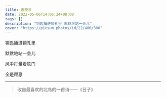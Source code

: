 ```yaml
---
title: 返校日
date: 2022-05-06T14:06:24+08:00
tags: []
description: "钥匙捅进锁孔里 默默地站一会儿"
cover: "https://picsum.photos/id/22/400/300"
---
```


钥匙捅进锁孔里

默默地站一会儿

风中打量着铁门

全是顾忌

---

> 改自最喜欢的北岛的一首诗——《日子》